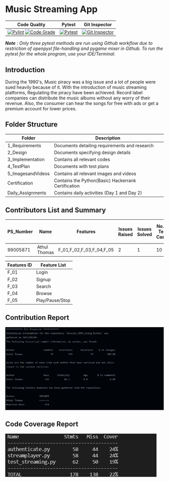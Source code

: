 # Music Streaming App

Code Quality | Pytest | Git Inspector |
|------------|-----------|---------|
| [![Pylint](https://github.com/thomasathul/Genesis_OOPS_Using_Python/actions/workflows/pylint.yml/badge.svg)](https://github.com/thomasathul/Genesis_OOPS_Using_Python/actions/workflows/pylint.yml) [![Code Grade](https://www.code-inspector.com/project/27327/status/svg)](https://www.code-inspector.com/project/27327/status/svg)           |  [![Pytest](https://github.com/thomasathul/Genesis_OOPS_Using_Python/actions/workflows/python-app.yml/badge.svg)](https://github.com/thomasathul/Genesis_OOPS_Using_Python/actions/workflows/python-app.yml)         | [![Git Inspector](https://github.com/thomasathul/Genesis_OOPS_Using_Python/actions/workflows/gitinspector.yml/badge.svg)](https://github.com/thomasathul/Genesis_OOPS_Using_Python/actions/workflows/gitinspector.yml)        |

***Note** : Only three pytest methods are run using Github workflow due to restriction of openpyxl file-handling and pygame mixer in Github. To run the pytest for the whole program, use your IDE/Terminal.*

## Introduction
During the 1990's, Music piracy was a big issue and a lot of people were sued heavily because of it. With the introduction of music streaming platforms, Regulating the piracy have been achieved. Record label companies can distribute the music albums without any worry of their revenue. Also, the consumer can hear the songs for free with ads or get a premium account for lower prices.


## Folder Structure

Folder                      | Description
----------------------------| -----------------------------------------
1_Requirements              | Documents detailing requirements and research
2_Design                    | Documents specifying design details
3_Implementation            | Contains all relevant codes 
4_TestPlan                  | Documents with test plans
5_ImagesandVideos           | Contains all relevant images and videos
Certification               | Contains the Python(Basic) Hackerrank Certification
Daily_Assignments           | Contains daily activities (Day 1 and Day 2)

## Contributors List and Summary
| PS_Number | Name | Features |Issues Raised | Issues Solved | No. of Test Cases | No. of Test Cases Passing |
|-----|-----|----|------|-----|-----|-----|
| 99005871 | Athul Thomas | F_01,F_02,F_03,F_04,F_05  | 2  | 1 | 10 | 10 |


|Features ID|  Feature List|
|-------------|----------|
|F_01| Login |
|F_02| Signup|
|F_03| Search |
|F_04| Browse|
|F_05| Play/Pause/Stop |

## Contribution Report

![Contribution](/5_ImagesandVideos/contribution.PNG)

## Code Coverage Report


![Coverage](/5_ImagesandVideos/coverage1.PNG)


